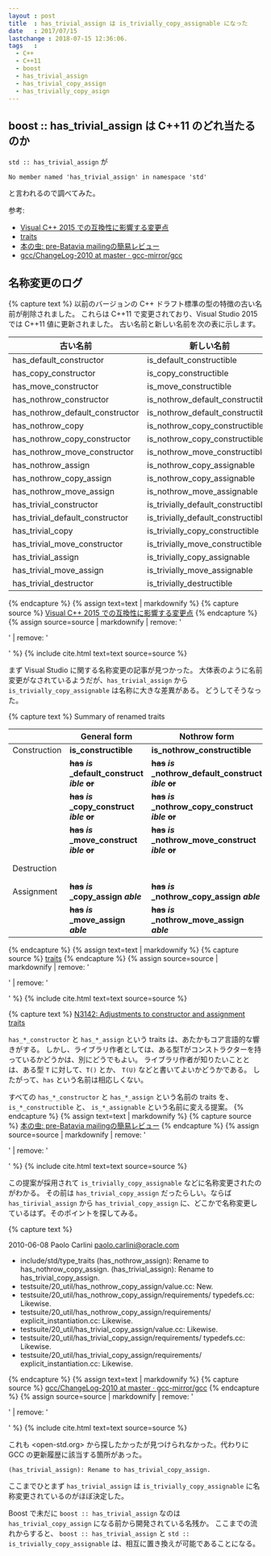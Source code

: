 ```yaml
---
layout : post
title  : has_trivial_assign は is_trivially_copy_assignable になった
date   : 2017/07/15
lastchange : 2018-07-15 12:36:06.
tags   :
  - C++
  - C++11
  - boost
  - has_trivial_assign
  - has_trivial_copy_assign
  - has_trivially_copy_asign
---
```


## boost :: has_trivial_assign は C++11 のどれ当たるのか

`std :: has_trivial_assign` が 

```err 
No member named 'has_trivial_assign' in namespace 'std'
```

と言われるので調べてみた。

参考:

* [Visual C++ 2015 での互換性に影響する変更点](https://msdn.microsoft.com/ja-jp/library/bb531344.aspx)
* [traits](http://www.open-std.org/jtc1/sc22/wg21/docs/papers/2010/n3142.html)
* [本の虫: pre-Batavia mailingの簡易レビュー](https://cpplover.blogspot.com/2010/10/pre-batavia-mailing.html)
* [gcc/ChangeLog-2010 at master · gcc-mirror/gcc](https://github.com/gcc-mirror/gcc/blob/master/libstdc%2B%2B-v3/ChangeLog-2010)



## 名称変更のログ

{% capture text %}
以前のバージョンの C++ ドラフト標準の型の特徴の古い名前が削除されました。
これらは C++11 で変更されており、Visual Studio 2015 では C++11 値に更新されました。
古い名前と新しい名前を次の表に示します。

| 古い名前                        | 新しい名前                         |
|---------------------------------|------------------------------------|
| has_default_constructor         | is_default_constructible           |
| has_copy_constructor            | is_copy_constructible              |
| has_move_constructor            | is_move_constructible              |
| has_nothrow_constructor         | is_nothrow_default_constructible   |
| has_nothrow_default_constructor | is_nothrow_default_constructible   |
| has_nothrow_copy                | is_nothrow_copy_constructible      |
| has_nothrow_copy_constructor    | is_nothrow_copy_constructible      |
| has_nothrow_move_constructor    | is_nothrow_move_constructible      |
| has_nothrow_assign              | is_nothrow_copy_assignable         |
| has_nothrow_copy_assign         | is_nothrow_copy_assignable         |
| has_nothrow_move_assign         | is_nothrow_move_assignable         |
| has_trivial_constructor         | is_trivially_default_constructible |
| has_trivial_default_constructor | is_trivially_default_constructible |
| has_trivial_copy                | is_trivially_copy_constructible    |
| has_trivial_move_constructor    | is_trivially_move_constructible    |
| has_trivial_assign              | is_trivially_copy_assignable       |
| has_trivial_move_assign         | is_trivially_move_assignable       |
| has_trivial_destructor          | is_trivially_destructible          |

{% endcapture %}
{% assign text=text | markdownify %}
{% capture source %}
[Visual C++ 2015 での互換性に影響する変更点](https://msdn.microsoft.com/ja-jp/library/bb531344.aspx)
{% endcapture %}
{% assign source=source | markdownify | remove: '<p>' | remove: '</p>' %}
{% include cite.html text=text source=source %}


まず Visual Studio に関する名称変更の記事が見つかった。
大体表のように名前変更がなされているようだが、`has_trivial_assign` から
`is_trivially_copy_assignable` は名称に大きな差異がある。
どうしてそうなった。

{% capture text %}
Summary of renamed traits 	

|              | General form                                                        | Nothrow form                                                                 | Trivial form                                                                   |
|--------------|---------------------------------------------------------------------|------------------------------------------------------------------------------|--------------------------------------------------------------------------------|
| Construction | **is\_constructible**                                               | **is\_nothrow\_constructible**                                               |                                                                                |
|              | **~~has~~** **_is_** **\_default\_construct** **_ible_** **~~or~~** | **~~has~~** **_is_** **\_nothrow\_default\_construct** **_ible_** **~~or~~** | **~~has~~** **_is_** **\_trivially\_default\_construct** **_ible_** **~~or~~** |
|              | **~~has~~** **_is_** **\_copy\_construct** **_ible_** **~~or~~**    | **~~has~~** **_is_** **\_nothrow\_copy\_construct** **_ible_** **~~or~~**    | **~~has~~** **_is_** **\_trivially\_copy\_construct** **_ible_** **~~or~~**    |
|              | **~~has~~** **_is_** **\_move\_construct** **_ible_** **~~or~~**    | **~~has~~** **_is_** **\_nothrow\_move\_construct** **_ible_** **~~or~~**    | **~~has~~** **_is_** **\_trivially\_move\_construct** **_ible_** **~~or~~**    |
| Destruction  |                                                                     |                                                                              | **~~has~~** **_is_** **\_trivially\_destruct** **_ible_** **~~or~~**           |
| Assignment   | **~~has~~** **_is_** **\_copy\_assign** **_able_**                  | **~~has~~** **_is_** **\_nothrow\_copy\_assign** **_able_**                  | **~~has~~** **_is_** **\_trivially\_copy\_assign** **_able_**                  |
|              | **~~has~~** **_is_** **\_move\_assign** **_able_**                  | **~~has~~** **_is_** **\_nothrow\_move\_assign** **_able_**                  | **~~has~~** **_is_** **\_trivially\_move\_assign** **_able_**                  |

{% endcapture %}
{% assign text=text | markdownify %}
{% capture source %}
[traits](http://www.open-std.org/jtc1/sc22/wg21/docs/papers/2010/n3142.html)
{% endcapture %}
{% assign source=source | markdownify | remove: '<p>' | remove: '</p>' %}
{% include cite.html text=text source=source %}

{% capture text %}
[N3142: Adjustments to constructor and assignment traits](http://www.open-std.org/jtc1/sc22/wg21/docs/papers/2010/n3142.html)

`has_*_constructor` と `has_*_assign` という traits は、あたかもコア言語的な響きがする。
しかし、ライブラリ作者としては、ある型Tがコンストラクターを持っているかどうかは、別にどうでもよい。
ライブラリ作者が知りたいこととは、ある型 `T` に対して、`T()` とか、 `T(U)` などと書いてよいかどうかである。
したがって、`has` という名前は相応しくない。

すべての `has_*_constructor` と `has_*_assign` という名前の traits を、 `is_*_constructible` と、 `is_*_assignable` という名前に変える提案。 
{% endcapture %}
{% assign text=text | markdownify %}
{% capture source %}
[本の虫: pre-Batavia mailingの簡易レビュー](https://cpplover.blogspot.com/2010/10/pre-batavia-mailing.html)
{% endcapture %}
{% assign source=source | markdownify | remove: '<p>' | remove: '</p>' %}
{% include cite.html text=text source=source %}

この提案が採用されて `is_trivially_copy_assignable` などに名称変更されたのがわかる。
その前は `has_trivial_copy_assign` だったらしい。ならば `has_tirivial_assign` から 
`has_trivial_copy_assign` に、どこかで名称変更しているはず。そのポイントを探してみる。

{% capture text %}

2010-06-08  Paolo Carlini  <paolo.carlini@oracle.com>

* include/std/type_traits (has_nothrow_assign): Rename to
	has_nothrow_copy_assign.
	(has_trivial_assign): Rename to has_trivial_copy_assign.
* testsuite/20_util/has_nothrow_copy_assign/value.cc: New.
* testsuite/20_util/has_nothrow_copy_assign/requirements/
  typedefs.cc: Likewise.
* testsuite/20_util/has_nothrow_copy_assign/requirements/
	explicit_instantiation.cc: Likewise.
* testsuite/20_util/has_trivial_copy_assign/value.cc: Likewise.
* testsuite/20_util/has_trivial_copy_assign/requirements/
	typedefs.cc: Likewise.
* testsuite/20_util/has_trivial_copy_assign/requirements/
	explicit_instantiation.cc: Likewise.

{% endcapture %}
{% assign text=text | markdownify %}
{% capture source %}
[gcc/ChangeLog-2010 at master · gcc-mirror/gcc](https://github.com/gcc-mirror/gcc/blob/master/libstdc%2B%2B-v3/ChangeLog-2010)
{% endcapture %}
{% assign source=source | markdownify | remove: '<p>' | remove: '</p>' %}
{% include cite.html text=text source=source %}

これも <open-std.org> から探したかったが見つけられなかった。代わりに GCC の更新履歴に該当する箇所があった。

```
(has_trivial_assign): Rename to has_trivial_copy_assign.
```

ここまでひとまず `has_trivial_assign` は `is_trivially_copy_assignable` に名称変更されているのがほぼ決定した。

Boost で未だに `boost :: has_trivial_assign` なのは `has_trivial_copy_assign` になる前から開発されている名残か。
ここまでの流れからすると、 `boost :: has_trivial_assign` と `std :: is_trivially_copy_assignable` は、相互に置き換えが可能であることになる。
